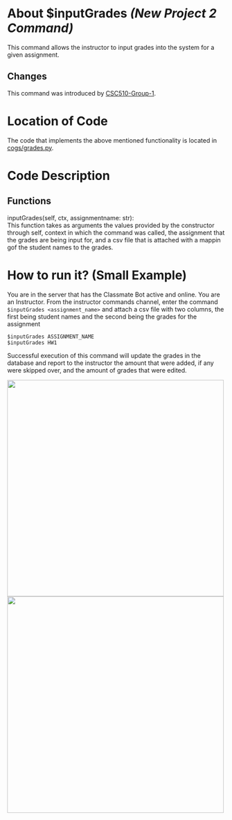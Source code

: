 # About $inputGrades _(New Project 2 Command)_
This command allows the instructor to input grades into the system for a given assignment.

## Changes

This command was introduced by [CSC510-Group-1](https://github.com/nfoster1492/ClassMateBot-1/).

# Location of Code
The code that implements the above mentioned functionality is located in [cogs/grades.py](https://github.com/maddaicita/ClassMateBot-1.1/tree/main/cogs/grades.py).

# Code Description
## Functions
inputGrades(self, ctx, assignmentname: str): <br>
This function takes as arguments the values provided by the constructor through self, context in which the command was called, the assignment that the grades are being input for, and a csv file that is attached with a mappin gof the student names to the grades.

# How to run it? (Small Example)
You are in the server that has the Classmate Bot active and online. You are an Instructor. From the instructor commands channel, enter the command `$inputGrades <assignment_name>` and attach a csv file with two columns, the first being student names and the second being the grades for the assignment

```
$inputGrades ASSIGNMENT_NAME
$inputGrades HW1
```
Successful execution of this command will update the grades in the database and report to the instructor the amount that were added, if any were skipped over, and the amount of grades that were edited.

<img src="https://github.com/maddaicita/ClassMateBot-1.1/blob/main/data/proj2media/inputGradesHelp.PNG?raw=true" width="500">

<img src="https://github.com/maddaicita/ClassMateBot-1.1/blob/main/data/proj2media/inputGrades.PNG?raw=true" width="500">